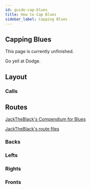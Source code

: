 ```yaml
---
id: guide-cap-blues
title: How to Cap Blues
sidebar_label: Capping Blues
---
```

## Capping Blues
This page is currently unfinished.

Go yell at Dodge.
## Layout
### Calls
## Routes
[JackTheBlack's Compendium for Blues](https://youtu.be/I_VKMFYgrgA) 

[JackTheBlack's route files](/routes/jacktheblacks-blues-routes.zip)
### Backs
### Lefts
### Rights
### Fronts
